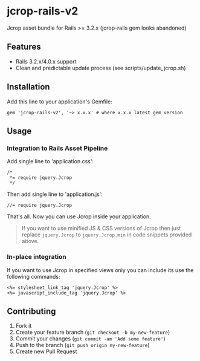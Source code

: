 # jcrop-rails-v2

Jcrop asset bundle for Rails >= 3.2.x (jcrop-rails gem looks abandoned)

## Features

* Rails 3.2.x/4.0.x support
* Clean and predictable update process (see scripts/update_jcrop.sh)

## Installation

Add this line to your application's Gemfile:

    gem 'jcrop-rails-v2', '~> x.x.x' # where x.x.x latest gem version

## Usage

### Integration to Rails Asset Pipeline

Add single line to 'application.css':

```
/*
 *= require jquery.Jcrop
 */
```

Then add single line to 'application.js':

```
//= require jquery.Jcrop
```

That's all. Now you can use Jcrop inside your application.

> If you want to use minified JS & CSS versions of Jcrop then just replace `jquery.Jcrop` to `jquery.Jcrop.min` in code snippets provided above.

### In-place integration

If you want to use Jcrop in specified views only you can include its use the following commands:

```
<%= stylesheet_link_tag 'jquery.Jcrop' %>
<%= javascript_include_tag 'jquery.Jcrop' %>
```

## Contributing

1. Fork it
2. Create your feature branch (`git checkout -b my-new-feature`)
3. Commit your changes (`git commit -am 'Add some feature'`)
4. Push to the branch (`git push origin my-new-feature`)
5. Create new Pull Request
